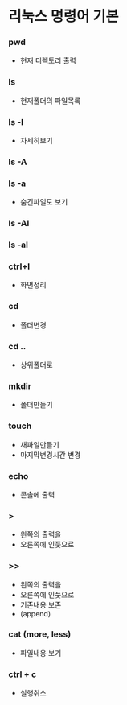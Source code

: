 # 리눅스 명령어 기본
### pwd
* 현재 디렉토리 출력

### ls
* 현재폴더의 파일목록

### ls -l
* 자세히보기

### ls -A
### ls -a
* 숨긴파일도 보기

### ls -Al
### ls -al

### ctrl+l
* 화면정리

### cd
* 폴더변경

### cd ..
* 상위폴더로

### mkdir
* 폴더만들기

### touch
* 새파일만들기
* 마지막변경시간 변경

### echo
* 콘솔에 출력

### >
* 왼쪽의 출력을
* 오른쪽에 인풋으로

### >>
* 왼쪽의 출력을
* 오른쪽에 인풋으로
* 기존내용 보존
* (append)

### cat (more, less)
* 파일내용 보기

### ctrl + c
* 실행취소